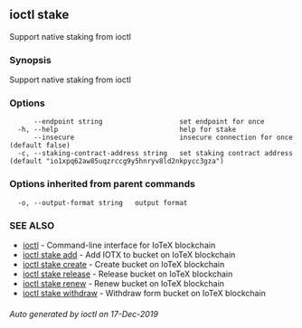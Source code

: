 ## ioctl stake

Support native staking from ioctl

### Synopsis

Support native staking from ioctl

### Options

```
      --endpoint string                   set endpoint for once
  -h, --help                              help for stake
      --insecure                          insecure connection for once (default false)
  -c, --staking-contract-address string   set staking contract address (default "io1xpq62aw85uqzrccg9y5hnryv8ld2nkpycc3gza")
```

### Options inherited from parent commands

```
  -o, --output-format string   output format
```

### SEE ALSO

* [ioctl](../README.md)	 - Command-line interface for IoTeX blockchain
* [ioctl stake add](ioctl_stake_add.md)	 - Add IOTX to bucket on IoTeX blockchain
* [ioctl stake create](ioctl_stake_create.md)	 - Create bucket on IoTeX blockchain
* [ioctl stake release](ioctl_stake_release.md)	 - Release bucket on IoTeX blockchain
* [ioctl stake renew](ioctl_stake_renew.md)	 - Renew bucket on IoTeX blockchain
* [ioctl stake withdraw](ioctl_stake_withdraw.md)	 - Withdraw form bucket on IoTeX blockchain

###### Auto generated by ioctl on 17-Dec-2019
